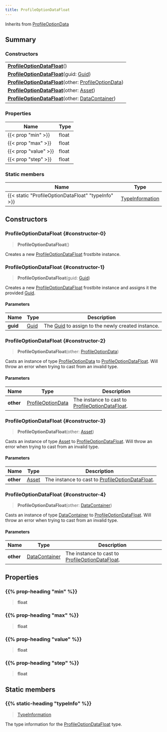 ```yaml
---
title: ProfileOptionDataFloat
---
```


Inherits from 
[ProfileOptionData](/vext/ref/fb/profileoptiondata)

## Summary
### Constructors
| |
| ----------- |
| **[ProfileOptionDataFloat](#constructor-0)**() |
| **[ProfileOptionDataFloat](#constructor-1)**(guid: [Guid](/vext/ref/shared/class/guid)) |
| **[ProfileOptionDataFloat](#constructor-2)**(other: [ProfileOptionData](/vext/ref/fb/profileoptiondata)) |
| **[ProfileOptionDataFloat](#constructor-3)**(other: [Asset](/vext/ref/fb/asset)) |
| **[ProfileOptionDataFloat](#constructor-4)**(other: [DataContainer](/vext/ref/shared/class/datacontainer)) |

### Properties
| Name | Type |
| ---- | ---- |
| {{< prop "min" >}} | float |
| {{< prop "max" >}} | float |
| {{< prop "value" >}} | float |
| {{< prop "step" >}} | float |

### Static members
| Name | Type |
| ---- | ---- |
| {{< static "ProfileOptionDataFloat" "typeInfo" >}} | [TypeInformation](/vext/ref/shared/class/typeinformation) |

## Constructors
### ProfileOptionDataFloat {#constructor-0}
> **ProfileOptionDataFloat**()

Creates a new [ProfileOptionDataFloat](/vext/ref/fb/profileoptiondatafloat) frostbite instance.

### ProfileOptionDataFloat {#constructor-1}
> **ProfileOptionDataFloat**(guid: [Guid](/vext/ref/shared/class/guid))

Creates a new [ProfileOptionDataFloat](/vext/ref/fb/profileoptiondatafloat) frostbite instance and assigns it the provided [Guid](/vext/ref/shared/class/guid).

#### Parameters
| Name | Type | Description |
| ---- | ---- | ----------- |
| **guid** | [Guid](/vext/ref/shared/class/guid) | The [Guid](/vext/ref/shared/class/guid) to assign to the newly created instance. |

### ProfileOptionDataFloat {#constructor-2}
> **ProfileOptionDataFloat**(other: [ProfileOptionData](/vext/ref/fb/profileoptiondata))

Casts an instance of type [ProfileOptionData](/vext/ref/fb/profileoptiondata) to [ProfileOptionDataFloat](/vext/ref/fb/profileoptiondatafloat). Will throw an error when trying to cast from an invalid type.

#### Parameters
| Name | Type | Description |
| ---- | ---- | ----------- |
| **other** | [ProfileOptionData](/vext/ref/fb/profileoptiondata) | The instance to cast to [ProfileOptionDataFloat](/vext/ref/fb/profileoptiondatafloat). |

### ProfileOptionDataFloat {#constructor-3}
> **ProfileOptionDataFloat**(other: [Asset](/vext/ref/fb/asset))

Casts an instance of type [Asset](/vext/ref/fb/asset) to [ProfileOptionDataFloat](/vext/ref/fb/profileoptiondatafloat). Will throw an error when trying to cast from an invalid type.

#### Parameters
| Name | Type | Description |
| ---- | ---- | ----------- |
| **other** | [Asset](/vext/ref/fb/asset) | The instance to cast to [ProfileOptionDataFloat](/vext/ref/fb/profileoptiondatafloat). |

### ProfileOptionDataFloat {#constructor-4}
> **ProfileOptionDataFloat**(other: [DataContainer](/vext/ref/shared/class/datacontainer))

Casts an instance of type [DataContainer](/vext/ref/shared/class/datacontainer) to [ProfileOptionDataFloat](/vext/ref/fb/profileoptiondatafloat). Will throw an error when trying to cast from an invalid type.

#### Parameters
| Name | Type | Description |
| ---- | ---- | ----------- |
| **other** | [DataContainer](/vext/ref/shared/class/datacontainer) | The instance to cast to [ProfileOptionDataFloat](/vext/ref/fb/profileoptiondatafloat). |

## Properties
### {{% prop-heading "min" %}}
> **float**

### {{% prop-heading "max" %}}
> **float**

### {{% prop-heading "value" %}}
> **float**

### {{% prop-heading "step" %}}
> **float**

## Static members
### {{% static-heading "typeInfo" %}}
> [TypeInformation](/vext/ref/shared/class/typeinformation)

The type information for the [ProfileOptionDataFloat](/vext/ref/fb/profileoptiondatafloat) type.

